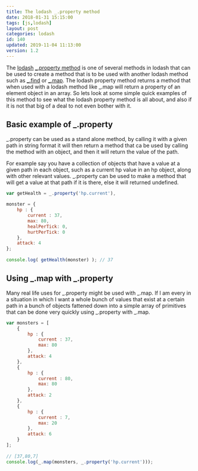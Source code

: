 ```yaml
---
title: The lodash _.property method
date: 2018-01-31 15:15:00
tags: [js,lodash]
layout: post
categories: lodash
id: 140
updated: 2019-11-04 11:13:00
version: 1.2
---
```


The [lodash](https://lodash.com/) [\_.property method](https://lodash.com/docs/4.17.4#property) is one of several methods in lodash that can be used to create a method that is to be used with another lodash method such as [\_.find](/2017/09/14/lodash-find/) or [\_.map](/2018/02/02/lodash_map/). The lodash property method returns a method that when used with a lodash method like \_.map will return a property of an element object in an array. So lets look at some simple quick examples of this method to see what the lodash property method is all about, and also if it is not that big of a deal to not even bother with it.

<!-- more -->

## Basic example of \_.property

\_.property can be used as a stand alone method, by calling it with a given path in string format it will then return a method that ca be used by calling the method with an object, and then it will return the value of the path.

For example say you have a collection of objects that have a value at a given path in each object, such as a current hp value in an hp object, along with other relevant values. \_.property can be used to make a method that will get a value at that path if it is there, else it will returned undefined.

```js
var getHealth = _.property('hp.current'),
 
monster = {
    hp : {
        current : 37,
        max: 80,
        healPerTick: 0,
        hurtPerTick: 0
    },
    attack: 4
};
 
console.log( getHealth(monster) ); // 37
```

## Using \_.map with \_.property

Many real life uses for \_.property might be used with \_.map. If I am every in a situation in which I want a whole bunch of values that exist at a certain path in a bunch of objects fattened down into a simple array of primitives that can be done very quickly using \_.property with \_.map.

```js
var monsters = [
    {
        hp : {
            current : 37,
            max: 80
        },
        attack: 4
    },
    {
        hp : {
            current : 80,
            max: 80
        },
        attack: 2
    },
    {
        hp : {
            current : 7,
            max: 20
        },
        attack: 6
    }
];
 
// [37,80,7]
console.log(_.map(monsters, _.property('hp.current')));
```
